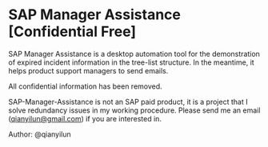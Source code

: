 # SAP Manager Assistance [Confidential Free]

SAP Manager Assistance is a desktop automation tool for the demonstration of expired incident information in the tree-list structure. In the meantime, it helps product support managers to send emails. 

All confidential information has been removed.

SAP-Manager-Assistance is not an SAP paid product, it is a project that I solve redundancy issues in my working procedure. Please send me an email (qianyilun@gmail.com) if you are interested in. 

Author: @qianyilun
